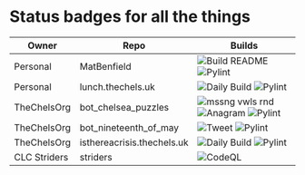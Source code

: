 # Status badges for all the things

| Owner | Repo | Builds|
|--|--|--|
| Personal | MatBenfield | ![Build README](https://github.com/MatBenfield/MatBenfield/workflows/Build%20README/badge.svg) ![Pylint](https://github.com/MatBenfield/MatBenfield/workflows/Pylint/badge.svg) |
| Personal | lunch.thechels.uk | ![Daily Build](https://github.com/MatBenfield/lunch.thechels.uk/workflows/Daily%20Build/badge.svg) ![Pylint](https://github.com/MatBenfield/lunch.thechels.uk/workflows/Pylint/badge.svg)|
| TheChelsOrg | bot_chelsea_puzzles | ![mssng vwls rnd](https://github.com/TheChelsOrg/bot_chelsea_puzzles/workflows/mssng%20vwls%20rnd/badge.svg) ![Anagram](https://github.com/TheChelsOrg/bot_chelsea_puzzles/workflows/Anagram/badge.svg) ![Pylint](https://github.com/TheChelsOrg/bot_chelsea_puzzles/workflows/Pylint/badge.svg)|
| TheChelsOrg | bot_nineteenth_of_may | ![Tweet](https://github.com/TheChelsOrg/bot_nineteenth_of_may/workflows/Tweet/badge.svg) ![Pylint](https://github.com/TheChelsOrg/bot_nineteenth_of_may/workflows/Pylint/badge.svg)|
| TheChelsOrg | isthereacrisis.thechels.uk | ![Daily Build](https://github.com/TheChelsOrg/isthereacrisis.thechels.uk/workflows/Daily%20Build/badge.svg) ![Pylint](https://github.com/TheChelsOrg/isthereacrisis.thechels.uk/workflows/Pylint/badge.svg) |
| CLC Striders | striders | ![CodeQL](https://github.com/CLCStriders/striders/workflows/CodeQL/badge.svg) |
